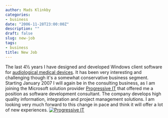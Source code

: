 ```yaml
---
author: Mads Klinkby
categories:
- business
date: "2006-11-28T23:00:00Z"
description: ""
draft: false
slug: new-job
tags:
- business
title: New Job
---
```



The last 4½ years I have designed and developed Windows client software for [audiological medical devices](http://www.gnotometrics.dk/). It has been very interesting and challenging though it's a somewhat conservative business segment. Starting January 2007 I will again be in the consulting business, as I am joining the Microsoft solution provider [Progressive IT](http://www.progressive.dk/) that offered me a position as software development consultant. The company develops high quality information, integration and project management solutions. I am looking very much forward to this change in pace and think it will offer a lot of new experiences. [![Progressive IT](http://static.getya.net/013/images/progressiveit.gif)](http://www.progressive.dk/)

